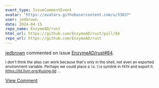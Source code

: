 ```yaml
---
event_type: IssueCommentEvent
avatar: "https://avatars.githubusercontent.com/u/3303?"
user: jedbrown
date: 2024-04-15
repo_name: EnzymeAD/rust
html_url: https://github.com/EnzymeAD/rust/pull/84
repo_url: https://github.com/EnzymeAD/rust
---
```


<a href='https://github.com/jedbrown' target='_blank'>jedbrown</a> commented on issue <a href='https://github.com/EnzymeAD/rust/pull/84' target='_blank'>EnzymeAD/rust#84</a>.

<small>I don't think the alias can work because that's only in the shell, not even an exported environment variable. Perhaps we could place a `ld.lld` symlink in `PATH` and export it. https://lld.llvm.org/#using-lld...</small>

<a href='https://github.com/EnzymeAD/rust/pull/84' target='_blank'>View Comment</a>